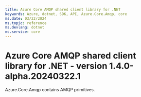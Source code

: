 ```yaml
---
title: Azure Core AMQP shared client library for .NET
keywords: Azure, dotnet, SDK, API, Azure.Core.Amqp, core
ms.date: 03/22/2024
ms.topic: reference
ms.devlang: dotnet
ms.service: core
---
```

# Azure Core AMQP shared client library for .NET - version 1.4.0-alpha.20240322.1 


Azure.Core.Amqp contains AMQP primitives. 

